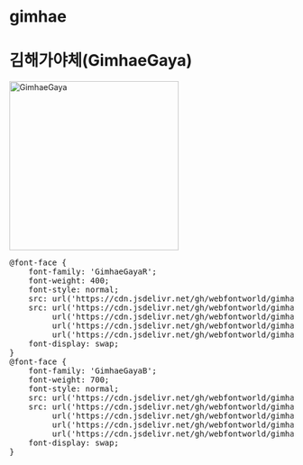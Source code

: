 # gimhae

# 김해가야체(GimhaeGaya)

<a href="https://wess.tistory.com" target="_blank">
    <img src="https://webfontworld.github.io/gimhae/GimhaeGaya.jpg" alt="GimhaeGaya" style="width:300px">
</a>
<pre>
@font-face {
    font-family: 'GimhaeGayaR';
    font-weight: 400;
    font-style: normal;
    src: url('https://cdn.jsdelivr.net/gh/webfontworld/gimhae/GimhaeGayaR.eot');
    src: url('https://cdn.jsdelivr.net/gh/webfontworld/gimhae/GimhaeGayaR.eot?#iefix') format('embedded-opentype'),
         url('https://cdn.jsdelivr.net/gh/webfontworld/gimhae/GimhaeGayaR.woff2') format('woff2'),
         url('https://cdn.jsdelivr.net/gh/webfontworld/gimhae/GimhaeGayaR.woff') format('woff'),
         url('https://cdn.jsdelivr.net/gh/webfontworld/gimhae/GimhaeGayaR.ttf') format("truetype");
    font-display: swap;
} 
@font-face {
    font-family: 'GimhaeGayaB';
    font-weight: 700;
    font-style: normal;
    src: url('https://cdn.jsdelivr.net/gh/webfontworld/gimhae/GimhaeGayaB.eot');
    src: url('https://cdn.jsdelivr.net/gh/webfontworld/gimhae/GimhaeGayaB.eot?#iefix') format('embedded-opentype'),
         url('https://cdn.jsdelivr.net/gh/webfontworld/gimhae/GimhaeGayaB.woff2') format('woff2'),
         url('https://cdn.jsdelivr.net/gh/webfontworld/gimhae/GimhaeGayaB.woff') format('woff'),
         url('https://cdn.jsdelivr.net/gh/webfontworld/gimhae/GimhaeGayaB.ttf') format("truetype");
    font-display: swap;
} 
</pre>
